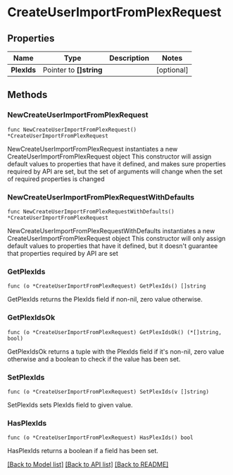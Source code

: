 # CreateUserImportFromPlexRequest

## Properties

Name | Type | Description | Notes
------------ | ------------- | ------------- | -------------
**PlexIds** | Pointer to **[]string** |  | [optional] 

## Methods

### NewCreateUserImportFromPlexRequest

`func NewCreateUserImportFromPlexRequest() *CreateUserImportFromPlexRequest`

NewCreateUserImportFromPlexRequest instantiates a new CreateUserImportFromPlexRequest object
This constructor will assign default values to properties that have it defined,
and makes sure properties required by API are set, but the set of arguments
will change when the set of required properties is changed

### NewCreateUserImportFromPlexRequestWithDefaults

`func NewCreateUserImportFromPlexRequestWithDefaults() *CreateUserImportFromPlexRequest`

NewCreateUserImportFromPlexRequestWithDefaults instantiates a new CreateUserImportFromPlexRequest object
This constructor will only assign default values to properties that have it defined,
but it doesn't guarantee that properties required by API are set

### GetPlexIds

`func (o *CreateUserImportFromPlexRequest) GetPlexIds() []string`

GetPlexIds returns the PlexIds field if non-nil, zero value otherwise.

### GetPlexIdsOk

`func (o *CreateUserImportFromPlexRequest) GetPlexIdsOk() (*[]string, bool)`

GetPlexIdsOk returns a tuple with the PlexIds field if it's non-nil, zero value otherwise
and a boolean to check if the value has been set.

### SetPlexIds

`func (o *CreateUserImportFromPlexRequest) SetPlexIds(v []string)`

SetPlexIds sets PlexIds field to given value.

### HasPlexIds

`func (o *CreateUserImportFromPlexRequest) HasPlexIds() bool`

HasPlexIds returns a boolean if a field has been set.


[[Back to Model list]](../README.md#documentation-for-models) [[Back to API list]](../README.md#documentation-for-api-endpoints) [[Back to README]](../README.md)


